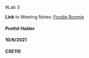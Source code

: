 #Lab 3

**Link** to Meeting Notes: [Foodie Roomie](https://prorick.github.io/Lab2/)

#### Prothit Halder
#### 10/6/2021
#### CSE110
